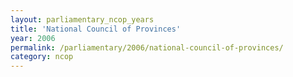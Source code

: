 ```yaml
---
layout: parliamentary_ncop_years
title: 'National Council of Provinces'
year: 2006
permalink: /parliamentary/2006/national-council-of-provinces/
category: ncop
---
```


